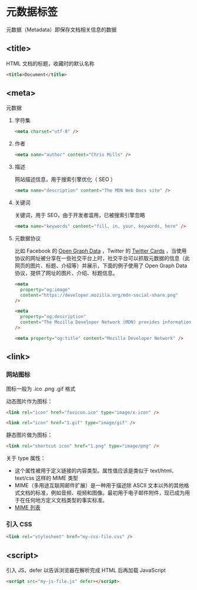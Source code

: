 # 元数据标签

元数据（Metadata）即保存文档相关信息的数据

## \<title>

HTML 文档的标题，收藏时的默认名称

```html
<title>Document</title>
```

## \<meta>

元数据

1. 字符集

   ```html
   <meta charset="utf-8" />
   ```

2. 作者

   ```html
   <meta name="author" content="Chris Mills" />
   ```

3. 描述

   网站描述信息，用于搜索引擎优化（ SEO ）

   ```html
   <meta name="description" content="The MDN Web Docs site" />
   ```

4. 关键词

   关键词，用于 SEO，由于开发者滥用，已被搜索引擎忽略

   ```html
   <meta name="keywords" content="fill, in, your, keywords, here" />
   ```

5. 元数据协议

   比如 Facebook 的 [Open Graph Data](https://ogp.me/) ，Twitter 的 [Twitter Cards](https://developer.x.com/en/docs/twitter-for-websites/cards/overview/abouts-cards) ，当使用协议的网址被分享在一些社交平台上时，社交平台可以抓取元数据的信息（此网页的图片、标题、介绍等）并展示，下面的例子使用了 Open Graph Data 协议，提供了网址的图片、介绍、标题信息。

   ```html
   <meta
     property="og:image"
     content="https://developer.mozilla.org/mdn-social-share.png"
   />
   ```

   ```html
   <meta
     property="og:description"
     content="The Mozilla Developer Network (MDN) provides information about Open Web technologies including HTML, CSS, and APIs for both Web sites and HTML Apps."
   />
   ```

   ```html
   <meta property="og:title" content="Mozilla Developer Network" />
   ```

## \<link>

### 网站图标

图标一般为 .ico .png .gif 格式

动态图片作为图标：

```html
<link rel="icon" href="favicon.ico" type="image/x-icon" />
```

```html
<link rel="icon" href="1.gif" type="image/gif" />
```

静态图片做为图标：

```html
<link rel="shortcut icon" href="1.png" type="image/png" />
```

关于 type 属性：

- 这个属性被用于定义链接的内容类型。属性值应该是类似于 text/html、text/css 这样的 MIME 类型
- MIME（多用途互联网邮件扩展）是一种用于描述除 ASCII 文本以外的其他格式文档的标准，例如音频、视频和图像。最初用于电子邮件附件，现已成为用于在任何地方定义文档类型的事实标准。
- [MIME 列表](https://www.iana.org/assignments/media-types/media-types.xhtml)

### 引入 CSS

```html
<link rel="stylesheet" href="my-css-file.css" />
```

## \<script>

引入 JS，defer 以告诉浏览器在解析完成 HTML 后再加载 JavaScript

```html
<script src="my-js-file.js" defer></script>
```
